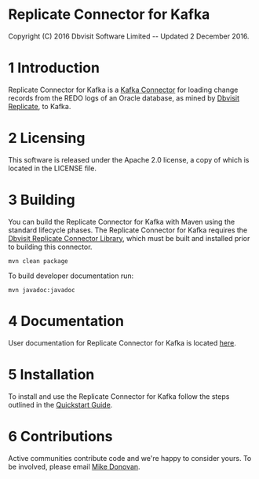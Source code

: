 # Replicate Connector for Kafka

Copyright (C) 2016 Dbvisit Software Limited -- Updated 2 December 2016.

# 1 Introduction

Replicate Connector for Kafka is a [Kafka Connector](https://www.confluent.io/product/connectors/) for loading change records from the REDO logs of an Oracle database, as mined by [Dbvisit Replicate](http://www.dbvisit.com/products/dbvisit_replicate_real_time_oracle_database_replication/), to Kafka.

# 2 Licensing

This software is released under the Apache 2.0 license, a copy of which is located in the LICENSE file.

# 3 Building

You can build the Replicate Connector for Kafka with Maven using the standard lifecycle phases. The Replicate Connector for Kafka requires the [Dbvisit Replicate Connector Library](https://github.com/dbvisitsoftware/replicate-connector-library), which must be built and installed prior to building this connector.

```
mvn clean package
```

To build developer documentation run:

```
mvn javadoc:javadoc
```

# 4 Documentation

User documentation for Replicate Connector for Kafka is located [here](http://replicate-connector-for-kafka.readthedocs.io/en/latest).

# 5 Installation

To install and use the Replicate Connector for Kafka follow the steps outlined in the [Quickstart Guide](http://replicate-connector-for-kafka.readthedocs.io/en/latest/source_connector.html#quickstart).

# 6 Contributions

Active communities contribute code and we're happy to consider yours. To be involved, please email <a href="mailto:github@dbvisit.com">Mike Donovan</a>.
